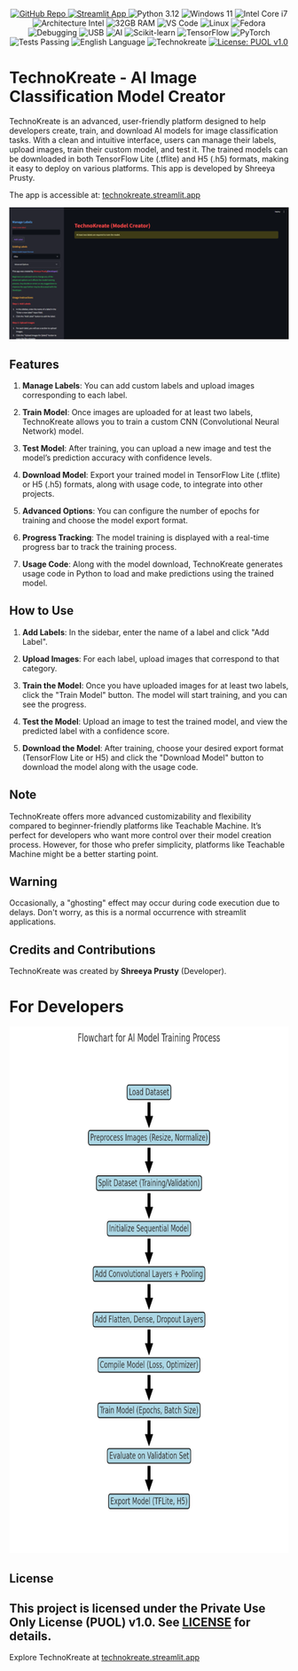 <p align="center">
<!--    <span style="font-weight:bold; font-size:28px; color:#FF5733;">
    💻 My workspace
  </span><br/><br/> -->
  <a href="https://github.com/whosthatx-x/technokreate" target="_blank">
    <img src="https://img.shields.io/badge/GitHub-Repo-181717?style=for-the-badge&logo=github&logoColor=white" alt="GitHub Repo" />
  </a>
  <a href="https://technokreate.streamlit.app" target="_blank">
    <img src="https://img.shields.io/badge/Streamlit-App-FF4B4B?style=for-the-badge&logo=streamlit&logoColor=white" alt="Streamlit App" />
  </a>
  <img src="https://img.shields.io/badge/python-3.12-3776AB?style=for-the-badge&logo=python&logoColor=white" alt="Python 3.12" />
  <img src="https://img.shields.io/badge/windows-11-00A4EF?style=for-the-badge&logo=windows&logoColor=white" alt="Windows 11" />
  <img src="https://img.shields.io/badge/intel-Core_i7-0071C5?style=for-the-badge&logo=intel&logoColor=white" alt="Intel Core i7" />
  <img src="https://img.shields.io/badge/architecture-Intel-00A1F1?style=for-the-badge" alt="Architecture Intel" />
  <img src="https://img.shields.io/badge/ram-32GB-6F42C1?style=for-the-badge" alt="32GB RAM" />
  <img src="https://img.shields.io/badge/VS_Code-Visual_Studio_Code-005FCC?style=for-the-badge&logo=visual-studio-code&logoColor=white" alt="VS Code" />
  <img src="https://img.shields.io/badge/Linux-Tux-FAA61A?style=for-the-badge&logo=linux&logoColor=black" alt="Linux" />
  <img src="https://img.shields.io/badge/Fedora-Blue-294172?style=for-the-badge&logo=fedora&logoColor=white" alt="Fedora" />
  <img src="https://img.shields.io/badge/Debugging-Debug-FF8C00?style=for-the-badge&logo=bug&logoColor=white" alt="Debugging" />
  <img src="https://img.shields.io/badge/USB-Device-0078D7?style=for-the-badge&logo=usb&logoColor=white" alt="USB" />
  <img src="https://img.shields.io/badge/AI-Artificial_Intelligence-8A2BE2?style=for-the-badge&logo=artificial-intelligence&logoColor=white" alt="AI" />
  <img src="https://img.shields.io/badge/Scikit--learn-F37626?style=for-the-badge&logo=scikit-learn&logoColor=white" alt="Scikit-learn" />
  <img src="https://img.shields.io/badge/TensorFlow-FF6F00?style=for-the-badge&logo=tensorflow&logoColor=white" alt="TensorFlow" />
  <img src="https://img.shields.io/badge/PyTorch-EE4C2C?style=for-the-badge&logo=pytorch&logoColor=white" alt="PyTorch" />
  <img src="https://img.shields.io/badge/tests-passing-brightgreen?style=for-the-badge" alt="Tests Passing" />
  <img src="https://img.shields.io/badge/language-English-007ACC?style=for-the-badge&logo=googletranslate&logoColor=white" alt="English Language" />
  <img src="https://img.shields.io/badge/Technokreate-FF4B4B?style=for-the-badge&logo=taipy&logoColor=white" alt="Technokreate" />
    <a href="./LICENSE">
  <img src="https://img.shields.io/badge/license-PUOL--v1.0-red?style=for-the-badge" alt="License: PUOL v1.0" />
</a>

</p>




# TechnoKreate - AI Image Classification Model Creator 

TechnoKreate is an advanced, user-friendly platform designed to help developers create, train, and download AI models for image classification tasks. With a clean and intuitive interface, users can manage their labels, upload images, train their custom model, and test it. The trained models can be downloaded in both TensorFlow Lite (.tflite) and H5 (.h5) formats, making it easy to deploy on various platforms. This app is developed by Shreeya Prusty.

The app is accessible at: [technokreate.streamlit.app](https://technokreate.streamlit.app)
  
![App](resources/app.png)

## Features
1. **Manage Labels**: You can add custom labels and upload images corresponding to each label.
   
2. **Train Model**: Once images are uploaded for at least two labels, TechnoKreate allows you to train a custom CNN (Convolutional Neural Network) model.

3. **Test Model**: After training, you can upload a new image and test the model’s prediction accuracy with confidence levels.    

4. **Download Model**: Export your trained model in TensorFlow Lite (.tflite) or H5 (.h5) formats, along with usage code, to integrate into other projects.

5. **Advanced Options**: You can configure the number of epochs for training and choose the model export format.

6. **Progress Tracking**: The model training is displayed with a real-time progress bar to track the training process.

7. **Usage Code**: Along with the model download, TechnoKreate generates usage code in Python to load and make predictions using the trained model.

## How to Use
1. **Add Labels**: In the sidebar, enter the name of a label and click "Add Label".
   
2. **Upload Images**: For each label, upload images that correspond to that category. 

3. **Train the Model**: Once you have uploaded images for at least two labels, click the "Train Model" button. The model will start training, and you can see the progress.

4. **Test the Model**: Upload an image to test the trained model, and view the predicted label with a confidence score.

5. **Download the Model**: After training, choose your desired export format (TensorFlow Lite or H5) and click the "Download Model" button to download the model along with the usage code.

## Note
TechnoKreate offers more advanced customizability and flexibility compared to beginner-friendly platforms like Teachable Machine. It’s perfect for developers who want more control over their model creation process. However, for those who prefer simplicity, platforms like Teachable Machine might be a better starting point.

## Warning
Occasionally, a "ghosting" effect may occur during code execution due to delays. Don't worry, as this is a normal occurrence with streamlit applications.

## Credits and Contributions
TechnoKreate was created by **Shreeya Prusty** (Developer).

# For Developers 

<img src="resources/Flowchart.png" alt="Flowchart" width="900" height="950" />

## License
This project is licensed under the Private Use Only License (PUOL) v1.0. See [LICENSE](./LICENSE) for details.
---

Explore TechnoKreate at [technokreate.streamlit.app](https://technokreate.streamlit.app)

